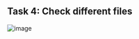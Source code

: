 ## Task 4: Check different files

![image](https://github.com/user-attachments/assets/7269fbe0-9366-4867-8233-369dbb258043)

